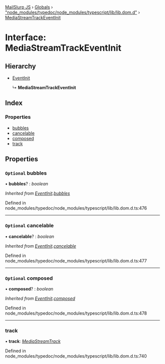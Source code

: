 [MailSlurp JS](../README.md) › [Globals](../globals.md) › ["node_modules/typedoc/node_modules/typescript/lib/lib.dom.d"](../modules/_node_modules_typedoc_node_modules_typescript_lib_lib_dom_d_.md) › [MediaStreamTrackEventInit](_node_modules_typedoc_node_modules_typescript_lib_lib_dom_d_.mediastreamtrackeventinit.md)

# Interface: MediaStreamTrackEventInit

## Hierarchy

* [EventInit](_node_modules_typedoc_node_modules_typescript_lib_lib_dom_d_.eventinit.md)

  ↳ **MediaStreamTrackEventInit**

## Index

### Properties

* [bubbles](_node_modules_typedoc_node_modules_typescript_lib_lib_dom_d_.mediastreamtrackeventinit.md#optional-bubbles)
* [cancelable](_node_modules_typedoc_node_modules_typescript_lib_lib_dom_d_.mediastreamtrackeventinit.md#optional-cancelable)
* [composed](_node_modules_typedoc_node_modules_typescript_lib_lib_dom_d_.mediastreamtrackeventinit.md#optional-composed)
* [track](_node_modules_typedoc_node_modules_typescript_lib_lib_dom_d_.mediastreamtrackeventinit.md#track)

## Properties

### `Optional` bubbles

• **bubbles**? : *boolean*

*Inherited from [EventInit](_node_modules_typedoc_node_modules_typescript_lib_lib_dom_d_.eventinit.md).[bubbles](_node_modules_typedoc_node_modules_typescript_lib_lib_dom_d_.eventinit.md#optional-bubbles)*

Defined in node_modules/typedoc/node_modules/typescript/lib/lib.dom.d.ts:476

___

### `Optional` cancelable

• **cancelable**? : *boolean*

*Inherited from [EventInit](_node_modules_typedoc_node_modules_typescript_lib_lib_dom_d_.eventinit.md).[cancelable](_node_modules_typedoc_node_modules_typescript_lib_lib_dom_d_.eventinit.md#optional-cancelable)*

Defined in node_modules/typedoc/node_modules/typescript/lib/lib.dom.d.ts:477

___

### `Optional` composed

• **composed**? : *boolean*

*Inherited from [EventInit](_node_modules_typedoc_node_modules_typescript_lib_lib_dom_d_.eventinit.md).[composed](_node_modules_typedoc_node_modules_typescript_lib_lib_dom_d_.eventinit.md#optional-composed)*

Defined in node_modules/typedoc/node_modules/typescript/lib/lib.dom.d.ts:478

___

###  track

• **track**: *[MediaStreamTrack](_node_modules_typedoc_node_modules_typescript_lib_lib_dom_d_.mediastreamtrack.md)*

Defined in node_modules/typedoc/node_modules/typescript/lib/lib.dom.d.ts:740
